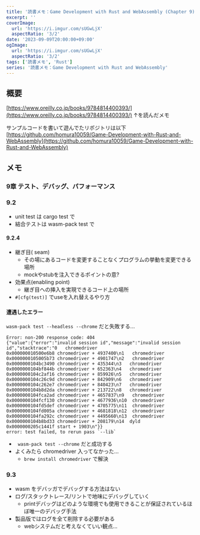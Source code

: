```yaml
---
title: '読書メモ：Game Development with Rust and WebAssembly (Chapter 9)'
excerpt: ''
coverImage: 
  url: 'https://i.imgur.com/sUGwLjX'
  aspectRatio: '3/2'
date: '2023-09-09T20:00:00+09:00'
ogImage:
  url: 'https://i.imgur.com/sUGwLjX'
  aspectRatio: '3/2'
tags: ['読書メモ', 'Rust']
series: '読書メモ：Game Development with Rust and WebAssembly'
---
```


## 概要

[https://www.oreilly.co.jp/books/9784814400393/](https://www.oreilly.co.jp/books/9784814400393/)
↑を読んだメモ

サンプルコードを書いて遊んでたリポジトリは以下
[https://github.com/homura10059/Game-Development-with-Rust-and-WebAssembly](https://github.com/homura10059/Game-Development-with-Rust-and-WebAssembly)

## メモ

### 9章 テスト、デバッグ、パフォーマンス

### 9.2

* unit test は cargo test で
* 結合テストは wasm-pack test で

#### 9.2.4

- 継ぎ目( seam) 
	- その場にあるコードを変更することなくプログラムの挙動を変更できる場所
	- mockやstubを注入できるポイントの意?
- 効果点(enabling point)
	- 継ぎ目への挿入を実現できるコード上の場所
- `#[cfg(test)]` でuseを入れ替えるやり方

#### 遭遇したエラー
`wasm-pack test --headless --chrome` だと失敗する...

```
Error: non-200 response code: 404                 
{"value":{"error":"invalid session id","message":"invalid session id","stacktrace":"0   chromedriver                        0x000000010500e6b8 chromedriver + 4937400\n1   chromedriver                        0x0000000105005b73 chromedriver + 4901747\n2   chromedriver                        0x0000000104bc3490 chromedriver + 435344\n3   chromedriver                        0x0000000104bf844b chromedriver + 652363\n4   chromedriver                        0x0000000104c2af16 chromedriver + 859926\n5   chromedriver                        0x0000000104c26c9d chromedriver + 842909\n6   chromedriver                        0x0000000104c262e7 chromedriver + 840423\n7   chromedriver                        0x0000000104b8d2da chromedriver + 213722\n8   chromedriver                        0x0000000104fca2ad chromedriver + 4657837\n9   chromedriver                        0x0000000104fcf130 chromedriver + 4677936\n10  chromedriver                        0x0000000104fd5def chromedriver + 4705775\n11  chromedriver                        0x0000000104fd005a chromedriver + 4681818\n12  chromedriver                        0x0000000104fa292c chromedriver + 4495660\n13  chromedriver                        0x0000000104b8bd33 chromedriver + 208179\n14  dyld                                0x0000000205c1441f start + 1903\n"}}
error: test failed, to rerun pass `--lib`

```
  
- ` wasm-pack test --chrome` だと成功する
- よくみたら chromedriver 入ってなかった...
	-  `brew install chromedriver` で解決

### 9.3

- wasm をデバッガでデバッグする方法はない
- ログ/スタックトレース/リントで地味にデバッグしていく
	- printデバッグはどのような環境でも使用できることが保証されているほぼ唯一のデバッグ手法
- 製品版ではログを全て削除する必要がある
	- webシステムだと考えなくていい観点...

